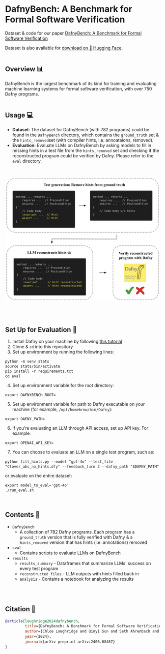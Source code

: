 # DafnyBench: A Benchmark for Formal Software Verification

Dataset & code for our paper [DafnyBench: A Benchmark for Formal Software Verification](https://arxiv.org/abs/2406.08467)
<br>

Dataset is also available for [download on 🤗 Hugging Face](https://huggingface.co/datasets/wendy-sun/DafnyBench).
<br><br>

## Overview 📊

DafnyBench is the largest benchmark of its kind for training and evaluating machine learning systems for formal software verification, with over 750 Dafny programs.
<br><br>


## Usage 💻

- <b>Dataset</b>: The dataset for DafnyBench (with 782 programs) could be found in the `DafnyBench` directory, which contains the `ground_truth` set & the `hints_removed`set (with compiler hints, i.e. annoataions, removed).
- <b>Evaluation</b>: Evaluate LLMs on DafnyBench by asking models to fill in missing hints in a test file from the `hints_removed` set and checking if the reconstructed program could be verified by Dafny. Please refer to the `eval` directory.
<br>


<p align="center">
  <img src="assets/task_overview.png" width="600px"/>
</p>
<br><br>



## Set Up for Evaluation 🔧

1. Install Dafny on your machine by following [this tutorial](https://dafny.org/dafny/Installation)
2. Clone & `cd` into this repository
3. Set up environment by running the following lines:
```
python -m venv stats
source stats/bin/activate
pip install -r requirements.txt
cd eval
```
4. Set up environment variable for the root directory:
```
export DAFNYBENCH_ROOT=
```
5. Set up environment variable for path to Dafny executable on your machine (for example, `/opt/homebrew/bin/Dafny`):
```
export DAFNY_PATH=
```
6. If you're evaluating an LLM through API access, set up API key. For example:
```
export OPENAI_API_KEY=
```
7. You can choose to evaluate an LLM on a single test program, such as:
```
python fill_hints.py --model "gpt-4o" --test_file "Clover_abs_no_hints.dfy" --feedback_turn 3 --dafny_path "$DAFNY_PATH"
```
or evaluate on the entire dataset:
```
export model_to_eval='gpt-4o'
./run_eval.sh
```
<br>


## Contents 📁

- `DafnyBench`
  - A collection of 782 Dafny programs. Each program has a `ground_truth` version that is fully verified with Dafny & a `hints_removed` version that has hints (i.e. annotations) removed
- `eval`
  - Contains scripts to evaluate LLMs on DafnyBench
- `results`
  - `results_summary` - Dataframes that summarize LLMs' success on every test program
  - `reconstructed_files` - LLM outputs with hints filled back in
  - `analysis` - Contains a notebook for analyzing the results

<br><br>


## Citation 📎

```bibtex
@article{loughridge2024dafnybench,
         title={DafnyBench: A Benchmark for Formal Software Verification}, 
         author={Chloe Loughridge and Qinyi Sun and Seth Ahrenbach and Federico Cassano and Chuyue Sun and Ying Sheng and Anish Mudide and Md Rakib Hossain Misu and Nada Amin and Max Tegmark},
         year={2024},
         journal={arXiv preprint arXiv:2406.08467}
}
```
